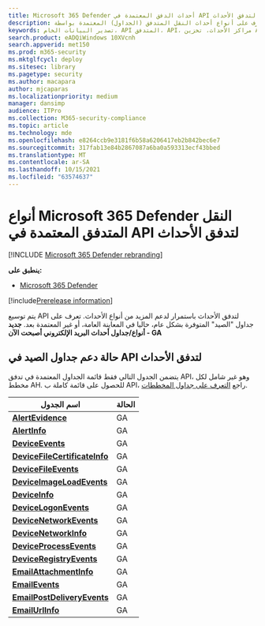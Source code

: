 ```yaml
---
title: Microsoft 365 Defender أحداث الدفق المعتمدة في API لتدفق الأحداث
description: تعرف على أنواع أحداث النقل المتدفق (الجداول) المعتمدة بواسطة API المتدفق
keywords: تصدير البيانات الخام، API المتدفق، API، مراكز الأحداث، تخزين Azure، حساب التخزين، البحث، مشاركة البيانات الخام
search.product: eADQiWindows 10XVcnh
search.appverid: met150
ms.prod: m365-security
ms.mktglfcycl: deploy
ms.sitesec: library
ms.pagetype: security
ms.author: macapara
author: mjcaparas
ms.localizationpriority: medium
manager: dansimp
audience: ITPro
ms.collection: M365-security-compliance
ms.topic: article
ms.technology: mde
ms.openlocfilehash: e8264ccb9e3181f6b58a6206417eb2b842bec6e7
ms.sourcegitcommit: 317fab13e84b2867087a6ba0a593313ecf43bbed
ms.translationtype: MT
ms.contentlocale: ar-SA
ms.lasthandoff: 10/15/2021
ms.locfileid: "63574637"
---
```

# <a name="supported-microsoft-365-defender-streaming-event-types-in-event-streaming-api"></a>أنواع Microsoft 365 Defender النقل المتدفق المعتمدة في API لتدفق الأحداث

[!INCLUDE [Microsoft 365 Defender rebranding](../../includes/microsoft-defender.md)]

**ينطبق على:**
- [Microsoft 365 Defender](https://go.microsoft.com/fwlink/?linkid=2118804)

[!include[Prerelease information](../../includes/prerelease.md)]


يتم توسيع API لتدفق الأحداث باستمرار لدعم المزيد من أنواع الأحداث. تعرف على جداول "الصيد" المتوفرة بشكل عام، حاليا في المعاينة العامة، أو غير المعتمدة بعد. 
**جديد - أنواع/جداول أحداث البريد الإلكتروني أصبحت الآن GA**

## <a name="hunting-tables-support-status-in-event-streaming-api"></a>حالة دعم جداول الصيد في API لتدفق الأحداث

يتضمن الجدول التالي فقط قائمة الجداول المعتمدة في تدفق API، وهو غير شامل لكل مخطط AH. للحصول على قائمة كاملة ب API، راجع [التعرف على جداول المخططات](advanced-hunting-schema-tables.md#learn-the-schema-tables).


| اسم الجدول | الحالة |
|------------|-------------|
| **[AlertEvidence](advanced-hunting-alertevidence-table.md)** | GA |
| **[AlertInfo](advanced-hunting-alertinfo-table.md)** | GA  |
| **[DeviceEvents](advanced-hunting-deviceevents-table.md)** |GA |
| **[DeviceFileCertificateInfo](advanced-hunting-DeviceFileCertificateInfo-table.md)** |GA |
| **[DeviceFileEvents](advanced-hunting-devicefileevents-table.md)** | GA |
| **[DeviceImageLoadEvents](advanced-hunting-deviceimageloadevents-table.md)** | GA |
| **[DeviceInfo](advanced-hunting-deviceinfo-table.md)** | GA |
| **[DeviceLogonEvents](advanced-hunting-devicelogonevents-table.md)** | GA |
| **[DeviceNetworkEvents](advanced-hunting-devicenetworkevents-table.md)** |GA |
| **[DeviceNetworkInfo](advanced-hunting-devicenetworkinfo-table.md)** | GA |
| **[DeviceProcessEvents](advanced-hunting-deviceprocessevents-table.md)** | GA |
| **[DeviceRegistryEvents](advanced-hunting-deviceregistryevents-table.md)** | GA |
| **[EmailAttachmentInfo](advanced-hunting-emailattachmentinfo-table.md)** | GA |
| **[EmailEvents](advanced-hunting-emailevents-table.md)** | GA |
| **[EmailPostDeliveryEvents](advanced-hunting-emailpostdeliveryevents-table.md)** | GA |
| **[EmailUrlInfo](advanced-hunting-emailurlinfo-table.md)** | GA |


